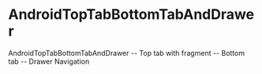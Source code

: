 # AndroidTopTabBottomTabAndDrawer
AndroidTopTabBottomTabAndDrawer
-- Top tab with fragment
-- Bottom tab
-- Drawer Navigation
